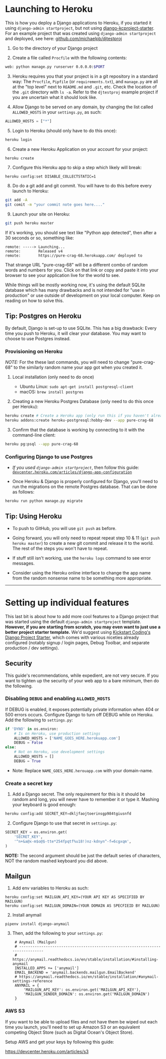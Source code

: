 # Launching to Heroku

This is how you deploy a Django applications to Heroku, if you started it using
`django-admin startproject`, but not using
[django-kcproject-starter](https://github.com/michaelpb/django-kcproject-starter/).
For an example project that was created using `django-admin startproject` and
deployed, see here:
[github.com/michaelpb/djtestproj](https://github.com/michaelpb/djtestproj)


1. Go to the directory of your Django project

2. Create a file called `Procfile` with the following contents:
```bash
web: python manage.py runserver 0.0.0.0:$PORT
```

3. Heroku requires you that your project is in a git repository in a standard
way: The `Procfile`, `Pipfile` (or `requirements.txt`), and `manage.py` are all
at the "top level" next to `README.md` and `.git`, etc.  Check the location of
the `.git` directory with `ls -a`. Refer to the `djtestproj` example project if
you are uncertain what it should look like.

4. Allow Django to be served on any domain, by changing the list called
`ALLOWED_HOSTS` in your `settings.py`, as such:

```python
ALLOWED_HOSTS = ["*"]
```

5. Login to Heroku (should only have to do this once):

```bash
heroku login
```

6. Create a new Heroku Application on your account for your project:

```
heroku create
```

7. Configure this Heroku app to skip a step which likely will break:

```bash
heroku config:set DISABLE_COLLECTSTATIC=1
```

8. Do do a git add and git commit. You will have to do this before every launch
to Heroku:

```bash
git add -A
git comit -m "your commit note goes here...."
```

9. Launch your site on Heroku:
```bash
git push heroku master
```

If it's working, you should see text like "Python app detected", then
after a 30 seconds or so, something like:

```
remote: -----> Launching...
remote:        Released v4
remote:        https://pure-crag-68.herokuapp.com/ deployed to
```

That strange URL "pure-crag-68" will be a different combo of random words and
numbers for you. Click on that link or copy and paste it into your browser to
see your application live for the world to see.

While things will be mostly working now, it's using the default SQLite database
which has many drawbacks and is not intended for "use in production" or use 
outside of development on your local computer. Keep on reading on how to solve this.


## Tip: Postgres on Heroku

By default, Django is set-up to use SQLite. This has a big drawback: Every time
you push to Heroku, it will clear your database. You may want to choose to use
Postgres instead.


### Provisioning on Heroku

*NOTE:* For the these last commands, you will need to change "pure-crag-68" to
the similarly random name your app got when you created it.


1. Local installation (only need to do once)
    * Ubuntu Linux: `sudo apt-get install postgresql-client`
    * macOS: `brew install postgres`

2. Creating a new Heroku Postgres Database (only need to do this once per
Heroku):

```bash
heroku create # Create a Heroku app (only run this if you haven't already)
heroku addons:create heroku-postgresql:hobby-dev --app pure-crag-68
```

3. Confirm that the database is working by connecting to it with the
command-line client:

```bash
heroku pg:psql --app pure-crag-68
```


### Configuring Django to use Postgres

* *If you used `django-admin startproject`*, then follow this guide:
  [`devcenter.heroku.com/articles/django-app-configuration`](https://devcenter.heroku.com/articles/django-app-configuration)

* Once Heroku & Django is properly configured for Django, you'll need to run
  the migrations on the remote Postgres database. That can be done as follows:

```bash
heroku run python manage.py migrate
```


## Tip: Using Heroku

* To push to GitHub, you will use `git push` as before.

* Going forward, you will only need to repeat repeat step 10 & 11 (`git push
  heroku master`) to create a new git commit and release it to the world. The
  rest of the steps you won't have to repeat.

* If stuff still isn't working, use the `heroku logs` command to see error
  messages.

* Consider using the Heroku online interface to change the app name from the
  random nonsense name to be something more appropriate.



----------------------

# Setting up individual features

This last bit is about how to add more cool features to a Django project that
was started using the default `django-admin startproject` template. **However,
if you are starting from scratch, you may even want to just use a better
project starter template.** We'd suggest using [Kickstart Coding's Django
Project Starter](https://github.com/kickstartcoding/django-kcproject-starter),
which comes with various niceties already configured (notably signup / login
pages, Debug Toolbar, and separate production / dev settings).

## Security

This guide's recommendations, while expedient, are not very secure.  If you
want to tighten up the security of your web app to a bare minimum, then do the
following.


### Disabling `DEBUG` and enabling `ALLOWED_HOSTS`

If DEBUG is enabled, it exposes potentially private information when 404 or 500
errors occurs.  Configure Django to turn off DEBUG while on Heroku. Add the
following to `settings.py`:

```python
if 'DYNO' in os.environ:
    # Is on Heroku, use production settings
    ALLOWED_HOSTS = ['NAME_GOES_HERE.herokuapp.com']
    DEBUG = False
else:
    # Not on Heroku, use development settings
    ALLOWED_HOSTS = []
    DEBUG = True
```

- Note: Replace `NAME_GOES_HERE.herouapp.com` with your domain-name.


### Create a secret key

1. Add a Django secret. The only requirement for this is it should be random and
long, you will never have to remember it or type it. Mashing your keyboard is
good enough:

```python
heroku config:add SECRET_KEY=dkljfaojtoerinsgp984tgiusnfd
```

2. Configure Django to use that secret in `settings.py`:

```python
SECRET_KEY = os.environ.get(
    'SECRET_KEY',
    '^n+&a@x-m$o@$-tte*254fpqtf%u18!)nz-kdnyn^-f=6cgxqm',
)
```

**NOTE:** The second argument should be just the default series of characters,
NOT the random mashed keyboard you did above.



## Mailgun

1. Add env variables to Heroku as such:

```
heroku config:set MAILGUN_API_KEY=(YOUR API KEY AS SPECIFIED BY MAILGUN)
heroku config:set MAILGUN_DOMAIN=(YOUR DOMAIN AS SPECFIEID BY MAILGUN)
```

2. Install anymail

```
pipenv install django-anymail
```

3. Then, add the following to your `settings.py`:


        # Anymail (Mailgun)
        # ------------------------------------------------------------------------------
        # https://anymail.readthedocs.io/en/stable/installation/#installing-anymail
        INSTALLED_APPS += ['anymail']
        EMAIL_BACKEND = 'anymail.backends.mailgun.EmailBackend'
        # https://anymail.readthedocs.io/en/stable/installation/#anymail-settings-reference
        ANYMAIL = {
            'MAILGUN_API_KEY': os.environ.get('MAILGUN_API_KEY'),
            'MAILGUN_SENDER_DOMAIN': os.environ.get('MAILGUN_DOMAIN')
        }



### AWS S3

If you want to be able to upload files and not have them be wiped out each time
you launch, you'll need to set up Amazon S3 or an equivalent competing Object
Store (such as Digital Ocean's Object Store).

Setup AWS and get your keys by following this guide:

<https://devcenter.heroku.com/articles/s3>

